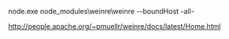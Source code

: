 node.exe node_modules\weinre\weinre --boundHost -all-



<script src="http://192.168.84.3：8080/target/target-script-min.js#anonymous"></script>

http://people.apache.org/~pmuellr/weinre/docs/latest/Home.html
